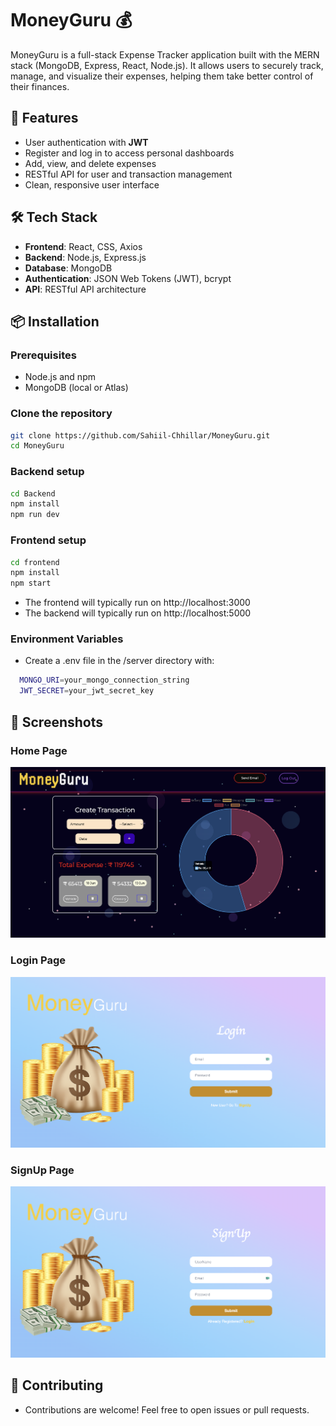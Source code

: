 # MoneyGuru 💰

MoneyGuru is a full-stack Expense Tracker application built with the MERN stack (MongoDB, Express, React, Node.js). It allows users to securely track, manage, and visualize their expenses, helping them take better control of their finances.

## 🚀 Features

- User authentication with **JWT**
- Register and log in to access personal dashboards
- Add, view, and delete expenses
- RESTful API for user and transaction management
- Clean, responsive user interface

## 🛠️ Tech Stack

- **Frontend**: React, CSS, Axios
- **Backend**: Node.js, Express.js
- **Database**: MongoDB
- **Authentication**: JSON Web Tokens (JWT), bcrypt
- **API**: RESTful API architecture

## 📦 Installation

### Prerequisites
- Node.js and npm
- MongoDB (local or Atlas)

### Clone the repository

```bash
git clone https://github.com/Sahiil-Chhillar/MoneyGuru.git
cd MoneyGuru
```
### Backend setup
```bash
cd Backend
npm install
npm run dev
```
### Frontend setup
```bash
cd frontend
npm install
npm start
```

- The frontend will typically run on http://localhost:3000
- The backend will typically run on http://localhost:5000

### Environment Variables
- Create a .env file in the /server directory with:
```bash
  MONGO_URI=your_mongo_connection_string
  JWT_SECRET=your_jwt_secret_key
```

## 📸 Screenshots
### Home Page
![Home Page](screenshots/home.png)

### Login Page
![Login Page](screenshots/login.png)

### SignUp Page
![SignUp Page](screenshots/signup.png)

## 🤝 Contributing
- Contributions are welcome! Feel free to open issues or pull requests.

